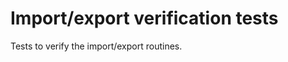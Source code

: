 Import/export verification tests
================================

Tests to verify the import/export routines.
